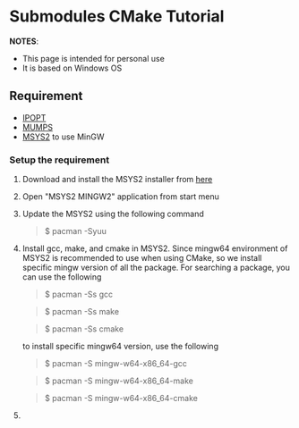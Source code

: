 # Submodules CMake Tutorial

**NOTES**: 
- This page is intended for personal use
- It is based on Windows OS

## Requirement
- [IPOPT](https://coin-or.github.io/Ipopt/)
- [MUMPS](https://mumps-solver.org/index.php)
- [MSYS2](https://www.msys2.org/) to use MinGW

### Setup the requirement
1. Download and install the MSYS2 installer from [here](https://www.msys2.org/)
2. Open "MSYS2 MINGW2" application from start menu
3. Update the MSYS2 using the following command
    > $ pacman -Syuu
4. Install gcc, make, and cmake in MSYS2. Since mingw64 environment of MSYS2 is recommended to use when using CMake, so we install specific mingw version of all the package. For searching a package, you can use the following  
    > $ pacman -Ss gcc  

    > $ pacman -Ss make

    > $ pacman -Ss cmake

    to install specific mingw64 version, use the following

    > $ pacman -S mingw-w64-x86_64-gcc

    > $ pacman -S mingw-w64-x86_64-make

    > $ pacman -S mingw-w64-x86_64-cmake

5. 